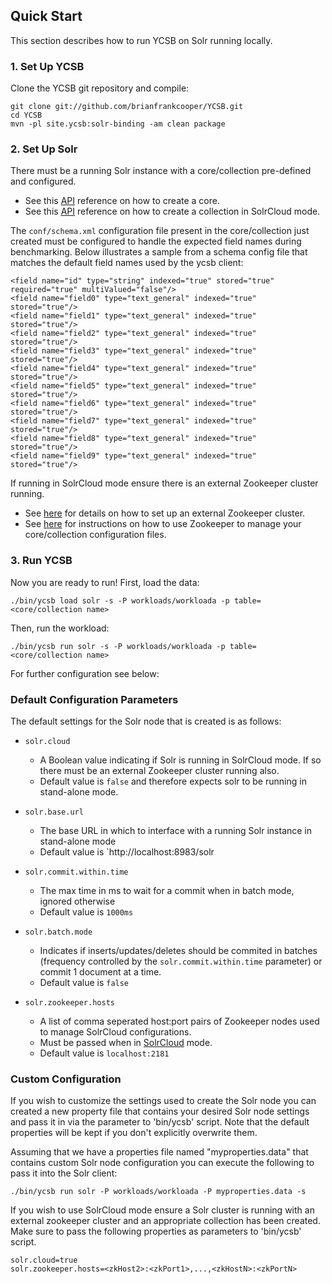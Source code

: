 <!--
Copyright (c) 2016 YCSB contributors. All rights reserved.

Licensed under the Apache License, Version 2.0 (the "License"); you
may not use this file except in compliance with the License. You
may obtain a copy of the License at

http://www.apache.org/licenses/LICENSE-2.0

Unless required by applicable law or agreed to in writing, software
distributed under the License is distributed on an "AS IS" BASIS,
WITHOUT WARRANTIES OR CONDITIONS OF ANY KIND, either express or
implied. See the License for the specific language governing
permissions and limitations under the License. See accompanying
LICENSE file.
-->

## Quick Start

This section describes how to run YCSB on Solr running locally. 

### 1. Set Up YCSB

Clone the YCSB git repository and compile:

    git clone git://github.com/brianfrankcooper/YCSB.git
    cd YCSB
    mvn -pl site.ycsb:solr-binding -am clean package

### 2. Set Up Solr

There must be a running Solr instance with a core/collection pre-defined and configured. 
- See this [API](https://cwiki.apache.org/confluence/display/solr/CoreAdmin+API#CoreAdminAPI-CREATE) reference on how to create a core.
- See this [API](https://cwiki.apache.org/confluence/display/solr/Collections+API#CollectionsAPI-api1) reference on how to create a collection in SolrCloud mode.

The `conf/schema.xml` configuration file present in the core/collection just created must be configured to handle the expected field names during benchmarking.
Below illustrates a sample from a schema config file that matches the default field names used by the ycsb client:

	<field name="id" type="string" indexed="true" stored="true" required="true" multiValued="false"/>
	<field name="field0" type="text_general" indexed="true" stored="true"/>
	<field name="field1" type="text_general" indexed="true" stored="true"/>
	<field name="field2" type="text_general" indexed="true" stored="true"/>
	<field name="field3" type="text_general" indexed="true" stored="true"/>
	<field name="field4" type="text_general" indexed="true" stored="true"/>
	<field name="field5" type="text_general" indexed="true" stored="true"/>
	<field name="field6" type="text_general" indexed="true" stored="true"/>
	<field name="field7" type="text_general" indexed="true" stored="true"/>
	<field name="field8" type="text_general" indexed="true" stored="true"/>
	<field name="field9" type="text_general" indexed="true" stored="true"/>

If running in SolrCloud mode ensure there is an external Zookeeper cluster running.
- See [here](https://cwiki.apache.org/confluence/display/solr/Setting+Up+an+External+ZooKeeper+Ensemble) for details on how to set up an external Zookeeper cluster.
- See [here](https://cwiki.apache.org/confluence/display/solr/Using+ZooKeeper+to+Manage+Configuration+Files) for instructions on how to use Zookeeper to manage your core/collection configuration files.

### 3. Run YCSB
    
Now you are ready to run! First, load the data:

    ./bin/ycsb load solr -s -P workloads/workloada -p table=<core/collection name>

Then, run the workload:

    ./bin/ycsb run solr -s -P workloads/workloada -p table=<core/collection name>

For further configuration see below: 

### Default Configuration Parameters
The default settings for the Solr node that is created is as follows:
	
- `solr.cloud` 
  - A Boolean value indicating if Solr is running in SolrCloud mode. If so there must be an external Zookeeper cluster running also.
  - Default value is `false` and therefore expects solr to be running in stand-alone mode.

- `solr.base.url` 
  - The base URL in which to interface with a running Solr instance in stand-alone mode
  - Default value is `http://localhost:8983/solr

- `solr.commit.within.time`
  - The max time in ms to wait for a commit when in batch mode, ignored otherwise
  - Default value is `1000ms`

- `solr.batch.mode`
  - Indicates if inserts/updates/deletes should be commited in batches (frequency controlled by the `solr.commit.within.time` parameter) or commit 1 document at a time.
  - Default value is `false`

- `solr.zookeeper.hosts`
  - A list of comma seperated host:port pairs of Zookeeper nodes used to manage SolrCloud configurations.
  - Must be passed when in [SolrCloud](https://cwiki.apache.org/confluence/display/solr/SolrCloud) mode.
  - Default value is `localhost:2181`

### Custom Configuration
If you wish to customize the settings used to create the Solr node
you can created a new property file that contains your desired Solr 
node settings and pass it in via the parameter to 'bin/ycsb' script. Note that 
the default properties will be kept if you don't explicitly overwrite them.

Assuming that we have a properties file named "myproperties.data" that contains 
custom Solr node configuration you can execute the following to
pass it into the Solr client:

    ./bin/ycsb run solr -P workloads/workloada -P myproperties.data -s

If you wish to use SolrCloud mode ensure a Solr cluster is running with an
external zookeeper cluster and an appropriate collection has been created.
Make sure to pass the following properties as parameters to 'bin/ycsb' script.

	solr.cloud=true
	solr.zookeeper.hosts=<zkHost2>:<zkPort1>,...,<zkHostN>:<zkPortN>


